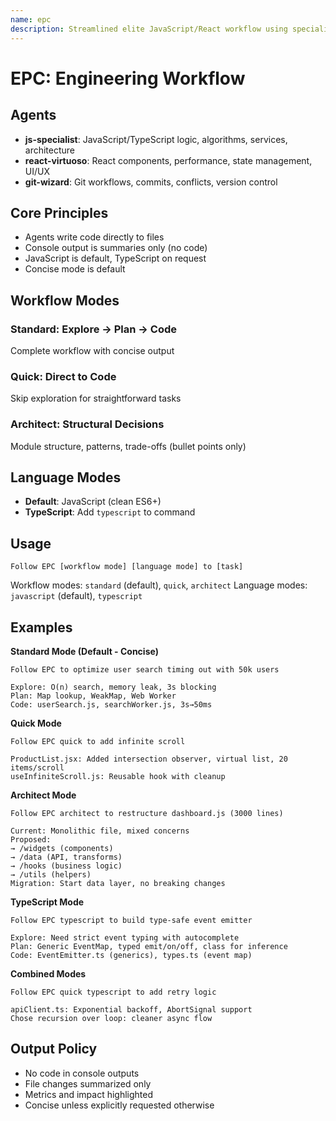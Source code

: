 ```yaml
---
name: epc
description: Streamlined elite JavaScript/React workflow using specialized agents. Executes tasks via Explore → Plan → Code. Concise by default.
---
```


# EPC: Engineering Workflow

## Agents

- **js-specialist**: JavaScript/TypeScript logic, algorithms, services, architecture
- **react-virtuoso**: React components, performance, state management, UI/UX
- **git-wizard**: Git workflows, commits, conflicts, version control

## Core Principles
- Agents write code directly to files
- Console output is summaries only (no code)
- JavaScript is default, TypeScript on request
- Concise mode is default

## Workflow Modes

### Standard: Explore → Plan → Code
Complete workflow with concise output

### Quick: Direct to Code
Skip exploration for straightforward tasks

### Architect: Structural Decisions
Module structure, patterns, trade-offs (bullet points only)

## Language Modes
- **Default**: JavaScript (clean ES6+)
- **TypeScript**: Add `typescript` to command

## Usage

```
Follow EPC [workflow mode] [language mode] to [task]
```

Workflow modes: `standard` (default), `quick`, `architect`
Language modes: `javascript` (default), `typescript`

## Examples

**Standard Mode (Default - Concise)**
```
Follow EPC to optimize user search timing out with 50k users

Explore: O(n) search, memory leak, 3s blocking
Plan: Map lookup, WeakMap, Web Worker
Code: userSearch.js, searchWorker.js, 3s→50ms
```

**Quick Mode**
```
Follow EPC quick to add infinite scroll

ProductList.jsx: Added intersection observer, virtual list, 20 items/scroll
useInfiniteScroll.js: Reusable hook with cleanup
```

**Architect Mode**
```
Follow EPC architect to restructure dashboard.js (3000 lines)

Current: Monolithic file, mixed concerns
Proposed:
→ /widgets (components)
→ /data (API, transforms)
→ /hooks (business logic)
→ /utils (helpers)
Migration: Start data layer, no breaking changes
```

**TypeScript Mode**
```
Follow EPC typescript to build type-safe event emitter

Explore: Need strict event typing with autocomplete
Plan: Generic EventMap, typed emit/on/off, class for inference
Code: EventEmitter.ts (generics), types.ts (event map)
```

**Combined Modes**
```
Follow EPC quick typescript to add retry logic

apiClient.ts: Exponential backoff, AbortSignal support
Chose recursion over loop: cleaner async flow
```

## Output Policy
- No code in console outputs
- File changes summarized only
- Metrics and impact highlighted
- Concise unless explicitly requested otherwise
